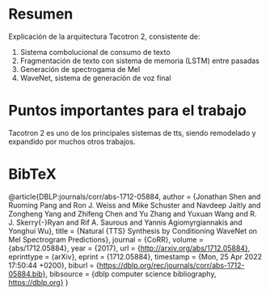 # Resumen
Explicación de la arquitectura Tacotron 2, consistente de:
1. Sistema combolucional de consumo de texto
2. Fragmentación de texto con sistema de memoria (LSTM) entre pasadas
3. Generación de spectrogama de Mel
4. WaveNet, sistema de generación de voz final
# Puntos importantes para el trabajo
Tacotron 2 es uno de los principales sistemas de tts, siendo remodelado y expandido por muchos otros trabajos.
# BibTeX
@article{DBLP:journals/corr/abs-1712-05884,
  author       = {Jonathan Shen and
                  Ruoming Pang and
                  Ron J. Weiss and
                  Mike Schuster and
                  Navdeep Jaitly and
                  Zongheng Yang and
                  Zhifeng Chen and
                  Yu Zhang and
                  Yuxuan Wang and
                  R. J. Skerry{-}Ryan and
                  Rif A. Saurous and
                  Yannis Agiomyrgiannakis and
                  Yonghui Wu},
  title        = {Natural {TTS} Synthesis by Conditioning WaveNet on Mel Spectrogram
                  Predictions},
  journal      = {CoRR},
  volume       = {abs/1712.05884},
  year         = {2017},
  url          = {http://arxiv.org/abs/1712.05884},
  eprinttype    = {arXiv},
  eprint       = {1712.05884},
  timestamp    = {Mon, 25 Apr 2022 17:50:44 +0200},
  biburl       = {https://dblp.org/rec/journals/corr/abs-1712-05884.bib},
  bibsource    = {dblp computer science bibliography, https://dblp.org}
}